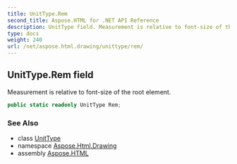 ```yaml
---
title: UnitType.Rem
second_title: Aspose.HTML for .NET API Reference
description: UnitType field. Measurement is relative to font-size of the root element
type: docs
weight: 240
url: /net/aspose.html.drawing/unittype/rem/
---
```

## UnitType.Rem field

Measurement is relative to font-size of the root element.

```csharp
public static readonly UnitType Rem;
```

### See Also

* class [UnitType](../)
* namespace [Aspose.Html.Drawing](../../unittype/)
* assembly [Aspose.HTML](../../../)
